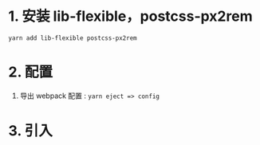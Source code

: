 
# 1. 安装 lib-flexible，postcss-px2rem
`yarn add lib-flexible postcss-px2rem`

# 2. 配置
1. 导出 webpack 配置 :  `yarn eject => config`


# 3. 引入